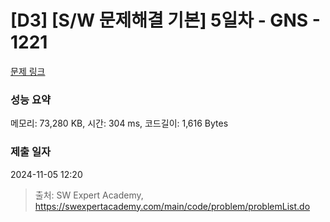# [D3] [S/W 문제해결 기본] 5일차 - GNS - 1221 

[문제 링크](https://swexpertacademy.com/main/code/problem/problemDetail.do?contestProbId=AV14jJh6ACYCFAYD) 

### 성능 요약

메모리: 73,280 KB, 시간: 304 ms, 코드길이: 1,616 Bytes

### 제출 일자

2024-11-05 12:20



> 출처: SW Expert Academy, https://swexpertacademy.com/main/code/problem/problemList.do